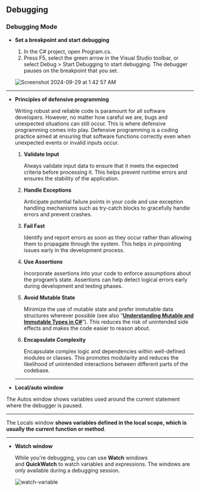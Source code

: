 ## Debugging

### Debugging Mode

- **Set a breakpoint and start debugging**
    1. In the C# project, open Program.cs.
    2. Press F5, select the green arrow in the Visual Studio toolbar, or select Debug > Start Debugging to start debugging. The debugger pauses on the breakpoint that you set.

    ![Screenshot 2024-09-29 at 1 42 57 AM](https://github.com/user-attachments/assets/2997e02b-411a-49a8-ad26-834377e16592)


---

- **Principles of defensive programming**
    
    Writing robust and reliable code is paramount for all software developers. However, no matter how careful we are, bugs and unexpected situations can still occur. This is where defensive programming comes into play. Defensive programming is a coding practice aimed at ensuring that software functions correctly even when unexpected events or invalid inputs occur.
    
    1. **Validate Input**
        
        Always validate input data to ensure that it meets the expected criteria before processing it. This helps prevent runtime errors and ensures the stability of the application.
        
    2. **Handle Exceptions**
        
        Anticipate potential failure points in your code and use exception handling mechanisms such as try-catch blocks to gracefully handle errors and prevent crashes.
        
    3. **Fail Fast**
        
        Identify and report errors as soon as they occur rather than allowing them to propagate through the system. This helps in pinpointing issues early in the development process.
        
    4. **Use Assertions**
        
        Incorporate assertions into your code to enforce assumptions about the program’s state. Assertions can help detect logical errors early during development and testing phases.
        
    5. **Avoid Mutable State**
        
        Minimize the use of mutable state and prefer immutable data structures wherever possible (see also “[**Understanding Mutable and Immutable Types in C#**](https://medium.com/@jepozdemir/understanding-mutable-and-immutable-types-in-c-2c609fd75a12)”). This reduces the risk of unintended side effects and makes the code easier to reason about.
        
    6. **Encapsulate Complexity**
        
        Encapsulate complex logic and dependencies within well-defined modules or classes. This promotes modularity and reduces the likelihood of unintended interactions between different parts of the codebase.
        
    
    ---
    
- **Local/auto window**

The Autos window shows variables used around the current statement where the debugger is paused.

---

The Locals window **shows variables defined in the local scope, which is usually the current function or method**.

---

- **Watch window**
    
    While you're debugging, you can use **Watch** windows and **QuickWatch** to watch variables and expressions. The windows are only available during a debugging session.
    
    ![watch-variable](https://github.com/user-attachments/assets/5c03f35d-81a2-41a3-83ff-1aa7cd7f771d)
